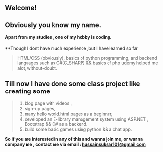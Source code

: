 ## Welcome!

## Obviously you know my name. 
#### Apart from my studies , one of my hobby is coding. 
**Though I dont have much experience ,but I  have learned so far 
> HTML/CSS (obviously),
> basics of python programming, 
> and backend languages such as C#(C_SHARP) && basics of php udemy helped me alot, without-doubt.

## Till now I have done some class project like creating some
> 1) blog page with videos ,
> 2) sign-up pages,
> 3) many hello world.html pages as a beginner,
> 4) developed an E-library management system using ASP.NET , Bootstrap && C# as a backend.
> 5) build some basic games using python && a chat app.

**So if you are interested in any of this and wanna join me, or wanna company me , contact me via email : hussainsuksar101@gmail.com**



